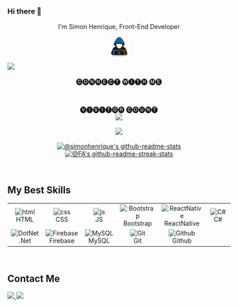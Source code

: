### Hi there 👋

<!--
**simonhenrique/simonhenrique** is a ✨ _special_ ✨ repository because its `README.md` (this file) appears on your GitHub profile.

Here are some ideas to get you started:

- 🔭 I’m currently working on ...
- 🌱 I’m currently learning ...
- 👯 I’m looking to collaborate on ...
- 🤔 I’m looking for help with ...
- 💬 Ask me about ...
- 📫 How to reach me: ...
- 😄 Pronouns: ...
- ⚡ Fun fact: ...
-->
<p align="center" width="148%">
    I'm Simon Henrique, 
    Front-End Developer
</p>

<p align="center">
    <picture><img src="https://github.com/0xAbdulKhalid/0xAbdulKhalid/raw/main/assets/mdImages/about_me.gif" width = 45px align="center"></picture><b></b>
</p>

<img src="https://user-images.githubusercontent.com/73097560/115834477-dbab4500-a447-11eb-908a-139a6edaec5c.gif">

<p align="center">
    🅒🅞🅝🅝🅔🅒🅣 🅦🅘🅣🅗 🅜🅔
</p>

<p align="center">
    <a href="mailto:simon_henrique16@outlook.com" target="_blank"><img alt="" src="https://img.shields.io/badge/Outlook-000?style=for-the-badge&logo=microsoftoutlook&logoColor=4e5d94" style="vertical-align:center" /></a>
    <a href="https://www.linkedin.com/in/simon-henrique/" target="_blank"><img alt="" src="https://img.shields.io/badge/LinkedIn-000?logo=linkedin&logoColor=0A66C2&style=for-the-badge" style="vertical-align:center" /></a>
</p>
 
<p align="center"> 
     🅥🅘🅢🅘🅣🅞🅡 🅒🅞🅤🅝🅣<br>
    <img src="https://profile-counter.glitch.me/simonhenrique/count.svg"/>
</p>
  
<p align="center">
    <img src="https://github-readme-stats.vercel.app/api/top-langs/?username=simonhenrique&theme=gotham&layout=compact"width="47%"/> 
</p>

<p align="center">
    <a href="https://github.com/simonhenrique?tab=repositories"><img src="https://github-readme-stats-one-bice.vercel.app/api?username=simonhenrique&theme=gotham&show_icons=true&count_private=true&hide_border=false&role=OWNER,ORGANIZATION_MEMBER,COLLABORATOR"  width="48%" alt="@simonhenrique's github-readme-stats"/></a>
    <a href="https://github.com/simonhenrique?tab=stars"><img src="https://github-readme-streak-stats.herokuapp.com?user=simonhenrique&theme=gotham&hide_border=false&date_format=M%20j%5B%2C%20Y%5D"  width="48%" alt="@FA's github-readme-streak-stats"/></a>
</p>

<br/>

## My Best Skills

<p align="center">
    <table align="center">
        <tr>
            <td align="center" width="150">
                <img src="https://skillicons.dev/icons?i=html" width="45" height="45" alt="html" />
                <br>HTML
            </td>
            <td align="center" width="150">
                <img src="https://skillicons.dev/icons?i=css" width="45" height="45" alt="css" />
                <br>CSS
            </td>
            <td align="center" width="150">
                <img src="https://skillicons.dev/icons?i=js" awidth="45" height="45" alt="js" />
                <br>JS
            </td>
            <td align="center" width="150">
                <img src="https://skillicons.dev/icons?i=bootstrap" width="45" height="45" alt="Bootstrap" />
                <br>Bootstrap
            </td>
            <td align="center" width="150">
                <img src="https://skillicons.dev/icons?i=react" width="45" height="45" alt="ReactNative" />
                <br>ReactNative
            </td>
            <td align="center" width="150">
                <img src="https://skillicons.dev/icons?i=cs" width="45" height="45" alt="C#" />
                <br>C#
            </td>
        </tr>
        <tr>
            <td align="center" width="150">
                <img src="https://skillicons.dev/icons?i=dotnet" width="45" height="45" alt="DotNet" />
                <br>.Net
            </td>
            <td align="center" width="150">
                <img src="https://skillicons.dev/icons?i=firebase" width="45" height="45" alt="Firebase" />
                <br>Firebase
            </td>
            <td align="center" width="150">
                <img src="https://skillicons.dev/icons?i=mysql" width="45" height="45" alt="MySQL" />
                <br>MySQL
            </td>
            <td align="center" width="150">
                <img src="https://skillicons.dev/icons?i=git" width="45" height="45" alt="Git" />
                <br>Git
            </td>
            <td align="center" width="150">
                <img src="https://skillicons.dev/icons?i=github" width="45" height="45" alt="Github" />
                <br>Github
            </td>
        </tr>
        <!---------------------------------------- Em aprendizado ----------------------------------------------
         <td align="center" width="150">
            <img src="https://skillicons.dev/icons?i=sqlite" width="45" height="45" alt="SQLite" />
            <br>SQLite
        </td>
         <td align="center" width="150">
            <img src="https://skillicons.dev/icons?i=azure" width="45" height="45" alt="azure" />
            <br>Azure
        </td>
        <td align="center" width="150">
            <img src="https://skillicons.dev/icons?i=wordpress" width="45" height="45" alt="WordPress" />
            <br>WordPress
        </td>
        <td align="center" width="100">
            <img src="https://skillicons.dev/icons?i=webpack" width="45" height="45" alt="Webpack" />
            <br>Webpack
        </td>
        <td align="center" width="100">
            <img src="https://skillicons.dev/icons?i=gulp" width="45" height="45" alt="Gulp" />
            <br>Gulp
        </td>
        <td align="center" width="100">
            <img src="https://skillicons.dev/icons?i=jquery" width="45" height="45" alt="Jquery" />
            <br>Jquery
        </td>
        <td align="center" width="100">
            <img src="https://skillicons.dev/icons?i=react" width="45" height="45" alt="React" />
            <br>React
        </td>
        <td align="center" width="100">
            <img src="https://skillicons.dev/icons?i=angular" width="45" height="45" alt="Angular" />
            <br>Angular
        </td>
        <td align="center" width="100">
            <img src="https://skillicons.dev/icons?i=nextjs" width="45" height="45" alt="Next.js" />
            <br>Next.js
        </td>
        <td align="center" width="100">
            <img src="https://skillicons.dev/icons?i=vue" width="45" height="45" alt="Vue" />
            <br>Vue
        </td>
        <td align="center" width="100">
            <img src="https://skillicons.dev/icons?i=nodejs" width="45" height="45" alt="Node.js" />
            <br>Node.js
        </td>
        --------------------------------------------------------------------------------------------------->
    </table>
</p>

<br/>

## Contact Me

<div> 
    <a href = "mailto:simon_henrique16@outlook.com">
      <img src="https://img.shields.io/badge/Outlook-gray?style=for-the-badge&logo=microsoftoutlook&logoColor=white" target="_blank">
    </a>
    <a href="https://www.linkedin.com/in/simon-henrique/" target="_blank">
      <img src="https://img.shields.io/badge/-LinkedIn-%230077B5?style=for-the-badge&logo=linkedin&logoColor=white" target="_blank">
    </a> 
</div>

<br/>
